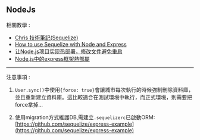 ## NodeJs 

相關教學 :
- [Chris 技術筆記(Sequelize)](https://dwatow.github.io/tags/sequelize/)
- [How to use Sequelize with Node and Express](https://www.codementor.io/mirko0/how-to-use-sequelize-with-node-and-express-i24l67cuz)
- [让Node.js项目实现热部署，修改文件避免重启](https://www.javatang.com/archives/2018/12/04/50212669.html)
- [Node.js中的express框架熱部屬](https://blog.csdn.net/twodogya/article/details/80183565)

---

注意事項 :

1. ```User.sync()```中使用```{force: true}```會讓城市每次執行的時候強制刪除資料庫，並且重新建立資料庫。這比較適合在測試環境中執行，而正式環境，則需要把force拿掉...

2. 使用migration方式維護DB,需建立```.sequelizerc```已啟動ORM: [https://github.com/sequelize/express-example](https://github.com/sequelize/express-example)
